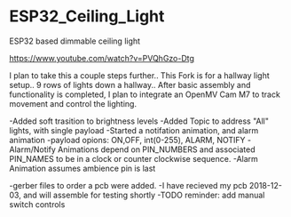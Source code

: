 # ESP32_Ceiling_Light

ESP32 based dimmable ceiling light

https://www.youtube.com/watch?v=PVQhGzo-Dtg

I plan to take this a couple steps further..  This Fork is for a hallway light setup.. 9 rows of lights down a hallway..
After basic assembly and functionality is completed, I plan to integrate an OpenMV Cam M7 to track movement and control the lighting.  

  -Added soft trasition to brightness levels
  -Added Topic to address "All" lights, with single payload
  -Started a notifation animation, and alarm animation 
  -payload opions: ON,OFF, int(0-255), ALARM, NOTIFY
  -Alarm/Notify Animations depend on PIN_NUMBERS and associated PIN_NAMES to be in a clock or counter clockwise sequence.
  -Alarm Animation assumes ambience pin is last
  
-gerber files to order a pcb were added.
-I have recieved my pcb 2018-12-03, and will assemble for testing shortly 
-TODO reminder: add manual switch controls
